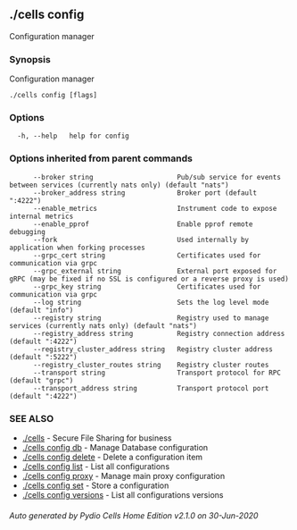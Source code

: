 ## ./cells config

Configuration manager

### Synopsis

Configuration manager

```
./cells config [flags]
```

### Options

```
  -h, --help   help for config
```

### Options inherited from parent commands

```
      --broker string                     Pub/sub service for events between services (currently nats only) (default "nats")
      --broker_address string             Broker port (default ":4222")
      --enable_metrics                    Instrument code to expose internal metrics
      --enable_pprof                      Enable pprof remote debugging
      --fork                              Used internally by application when forking processes
      --grpc_cert string                  Certificates used for communication via grpc
      --grpc_external string              External port exposed for gRPC (may be fixed if no SSL is configured or a reverse proxy is used)
      --grpc_key string                   Certificates used for communication via grpc
      --log string                        Sets the log level mode (default "info")
      --registry string                   Registry used to manage services (currently nats only) (default "nats")
      --registry_address string           Registry connection address (default ":4222")
      --registry_cluster_address string   Registry cluster address (default ":5222")
      --registry_cluster_routes string    Registry cluster routes
      --transport string                  Transport protocol for RPC (default "grpc")
      --transport_address string          Transport protocol port (default ":4222")
```

### SEE ALSO

* [./cells](./cells)	 - Secure File Sharing for business
* [./cells config db](./cells-config-db)	 - Manage Database configuration
* [./cells config delete](./cells-config-delete)	 - Delete a configuration item
* [./cells config list](./cells-config-list)	 - List all configurations
* [./cells config proxy](./cells-config-proxy)	 - Manage main proxy configuration
* [./cells config set](./cells-config-set)	 - Store a configuration
* [./cells config versions](./cells-config-versions)	 - List all configurations versions

###### Auto generated by Pydio Cells Home Edition v2.1.0 on 30-Jun-2020
